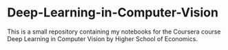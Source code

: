 # Deep-Learning-in-Computer-Vision

This is a small repository containing my notebooks for the Coursera course Deep Learning in Computer Vision by Higher School of Economics.
